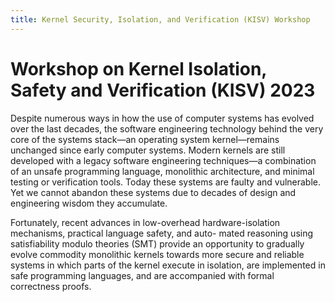 ```yaml
---
title: Kernel Security, Isolation, and Verification (KISV) Workshop
---
```


# Workshop on Kernel Isolation, Safety and Verification (KISV) 2023

Despite numerous ways in how the use of computer systems has evolved over the
last decades, the software engineering technology behind the very core of the
systems stack—an operating system kernel—remains unchanged since early computer
systems. Modern kernels are still developed with a legacy software engineering
techniques—a combination of an unsafe programming language, monolithic
architecture, and minimal testing or verification tools. Today these systems
are faulty and vulnerable. Yet we cannot abandon these systems due to decades
of design and engineering wisdom they accumulate.

Fortunately, recent advances in low-overhead hardware-isolation mechanisms,
practical language safety, and auto- mated reasoning using satisfiability
modulo theories (SMT) provide an opportunity to gradually evolve commodity
monolithic kernels towards more secure and reliable systems in which parts of
the kernel execute in isolation, are implemented in safe programming languages,
and are accompanied with formal correctness proofs.
